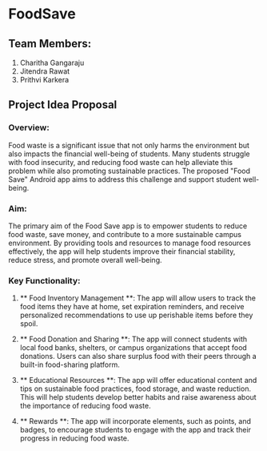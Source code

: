 # FoodSave

## Team Members:
1. Charitha Gangaraju
2. Jitendra Rawat
3. Prithvi Karkera

## Project Idea Proposal

### Overview:
Food waste is a significant issue that not only harms the environment but also impacts the financial well-being of students. Many students struggle with food insecurity, and reducing food waste can help alleviate this problem while also promoting sustainable practices. The proposed "Food Save" Android app aims to address this challenge and support student well-being.

### Aim:
The primary aim of the Food Save app is to empower students to reduce food waste, save money, and contribute to a more sustainable campus environment. By providing tools and resources to manage food resources effectively, the app will help students improve their financial stability, reduce stress, and promote overall well-being.

### Key Functionality:

1. ** Food Inventory Management **: The app will allow users to track the food items they have at home, set expiration reminders, and receive personalized recommendations to use up perishable items before they spoil.

2. ** Food Donation and Sharing **: The app will connect students with local food banks, shelters, or campus organizations that accept food donations. Users can also share surplus food with their peers through a built-in food-sharing platform.

3. ** Educational Resources **: The app will offer educational content and tips on sustainable food practices, food storage, and waste reduction. This will help students develop better habits and raise awareness about the importance of reducing food waste.

4. ** Rewards **: The app will incorporate elements, such as points, and badges, to encourage students to engage with the app and track their progress in reducing food waste.

